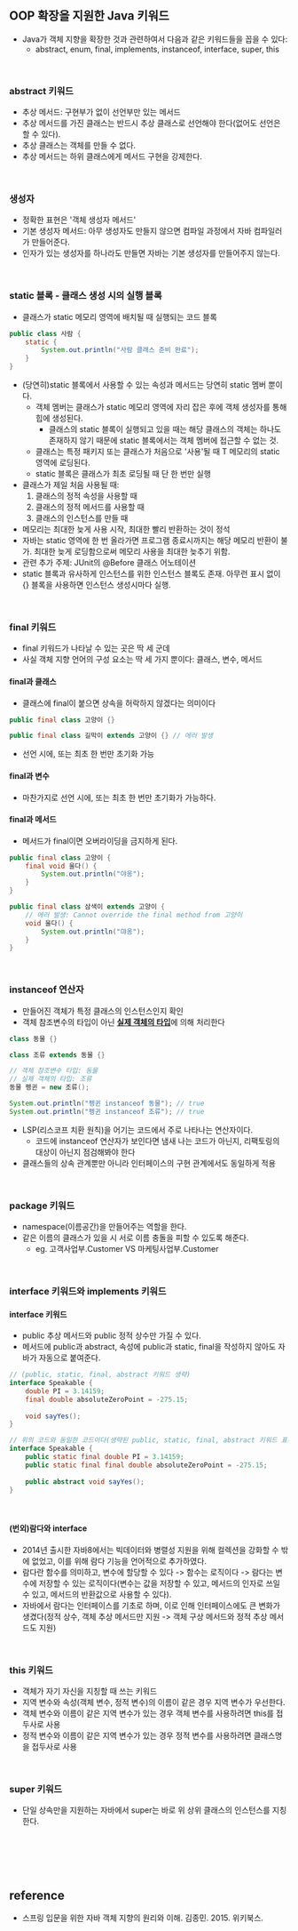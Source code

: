 ## OOP 확장을 지원한 Java 키워드
- Java가 객체 지향을 확장한 것과 관련하여서 다음과 같은 키워드들을 꼽을 수 있다:
  - abstract, enum, final, implements, instanceof, interface, super, this
</br>

### abstract 키워드
- 추상 메서드: 구현부가 없이 선언부만 있는 메서드
- 추상 메서드를 가진 클래스는 반드시 추상 클래스로 선언해야 한다(없어도 선언은 할 수 있다).
- 추상 클래스는 객체를 만들 수 없다.
- 추상 메서드는 하위 클래스에게 메서드 구현을 강제한다.
</br>

### 생성자
- 정확한 표현은 '객체 생성자 메서드'
- 기본 생성자 메서드: 아무 생성자도 만들지 않으면 컴파일 과정에서 자바 컴파일러가 만들어준다.
- 인자가 있는 생성자를 하나라도 만들면 자바는 기본 생성자를 만들어주지 않는다.
</br>

### static 블록 - 클래스 생성 시의 실행 블록
- 클래스가 static 메모리 영역에 배치될 때 실행되는 코드 블록
```java
public class 사람 {
    static {
        System.out.println("사람 클래스 준비 완료");
    }
} 
```
- (당연히)static 블록에서 사용할 수 있는 속성과 메서드는 당연히 static 멤버 뿐이다.
  - 객체 멤버는 클래스가 static 메모리 영역에 자리 잡은 후에 객체 생성자를 통해 힙에 생성된다.
    - 클래스의 static 블록이 실행되고 있을 때는 해당 클래스의 객체는 하나도 존재하지 않기 때문에 static 블록에서는 객체 멤버에 접근할 수 없는 것.
  - 클래스는 특정 패키지 또는 클래스가 처음으로 '사용'될 때 T 메모리의 static 영역에 로딩된다.
  - static 블록은 클래스가 최초 로딩될 때 단 한 번만 실행
- 클래스가 제일 처음 사용될 때:
  1. 클래스의 정적 속성을 사용할 때
  2. 클래스의 정적 메서드를 사용할 때
  3. 클래스의 인스턴스를 만들 때
- 메모리는 최대한 늦게 사용 시작, 최대한 빨리 반환하는 것이 정석
- 자바는 static 영역에 한 번 올라가면 프로그램 종료시까지는 해당 메모리 반환이 불가. 최대한 늦게 로딩함으로써 메모리 사용을 최대한 늦추기 위함.
- 관련 추가 주제: JUnit의 @Before 클래스 어노테이션
- static 블록과 유사하게 인스턴스를 위한 인스턴스 블록도 존재. 아무런 표시 없이 {} 블록을 사용하면 인스턴스 생성시마다 실행.
</br>

### final 키워드
- final 키워드가 나타날 수 있는 곳은 딱 세 군데
- 사실 객체 지향 언어의 구성 요소는 딱 세 가지 뿐이다: 클래스, 변수, 메서드

#### final과 클래스
- 클래스에 final이 붙으면 상속을 허락하지 않겠다는 의미이다
```java
public final class 고양이 {}
```
```java
public final class 길막이 extends 고양이 {} // 에러 발생
```
- 선언 시에, 또는 최초 한 번만 초기화 가능
#### final과 변수
- 마찬가지로 선언 시에, 또는 최초 한 번만 초기화가 가능하다.

#### final과 메서드
- 메서드가 final이면 오버라이딩을 금지하게 된다.
```java
public final class 고양이 {
    final void 울다() {
        System.out.println("야옹");
    }
}
```
```java
public final class 삼색이 extends 고양이 {
    // 에러 발생: Cannot override the final method from 고양이
    void 울다() {
        System.out.println("먀옹");
    }
}
```
</br>

### instanceof 연산자
- 만들어진 객체가 특정 클래스의 인스턴스인지 확인
- 객체 참조변수의 타입이 아닌 <u>**실제 객체의 타입**</u>에 의해 처리한다
```java
class 동물 {}

class 조류 extends 동물 {}

// 객체 참조변수 타입: 동물
// 실제 객체의 타입: 조류
동물 펭귄 = new 조류();

System.out.println("펭귄 instanceof 동물"); // true
System.out.println("펭귄 instanceof 조류"); // true
```
- LSP(리스코프 치환 원칙)을 어기는 코드에서 주로 나타나는 연산자이다.
  - 코드에 instanceof 연산자가 보인다면 냄새 나는 코드가 아닌지, 리팩토링의 대상이 아닌지 점검해봐야 한다
- 클래스들의 상속 관계뿐만 아니라 인터페이스의 구현 관계에서도 동일하게 적용
</br>

### package 키워드
- namespace(이름공간)을 만들어주는 역할을 한다.
- 같은 이름의 클래스가 있을 시 서로 이름 충돌을 피할 수 있도록 해준다.
  - eg. 고객사업부.Customer VS 마케팅사업부.Customer
</br>

### interface 키워드와 implements 키워드
#### interface 키워드
- public 추상 메서드와 public 정적 상수만 가질 수 있다.
- 메서드에 public과 abstract, 속성에 public과 static, final을 작성하지 않아도 자바가 자동으로 붙여준다.
```java
// (public, static, final, abstract 키워드 생략)
interface Speakable {
    double PI = 3.14159;
    final double absoluteZeroPoint = -275.15;
   
    void sayYes();
}
```
```java
// 위의 코드와 동일한 코드이다(생략된 public, static, final, abstract 키워드 표시).
interface Speakable {
    public static final double PI = 3.14159;
    public static final final double absoluteZeroPoint = -275.15;
   
    public abstract void sayYes();
}
```
</br>

#### (번외)람다와 interface
- 2014년 출시한 자바8에서는 빅데이터와 병렬성 지원을 위해 컬렉션을 강화할 수 밖에 없었고, 이를 위해 람다 기능을 언어적으로 추가하였다.
- 람다란 함수를 의미하고, 변수에 할당할 수 있다 -> 함수는 로직이다 -> 람다는 변수에 저장할 수 있는 로직이다(변수는 값을 저장할 수 있고, 메서드의 인자로 쓰일 수 있고, 메서드의 반환값으로 사용할 수 있다).
- 자바에서 람다는 인터페이스를 기초로 하며, 이로 인해 인터페이스에도 큰 변화가 생겼다(정적 상수, 객체 추상 메서드만 지원 -> 객체 구상 메서드와 정적 추상 메서드도 지원)
</br>

### this 키워드
- 객체가 자기 자신을 지칭할 때 쓰는 키워드
- 지역 변수와 속성(객체 변수, 정적 변수)의 이름이 같은 경우 지역 변수가 우선한다.
- 객체 변수와 이름이 같은 지역 변수가 있는 경우 객체 변수를 사용하려면 this를 접두사로 사용
- 정적 변수와 이름이 같은 지역 변수가 있는 경우 정적 변수를 사용하려면 클래스명을 접두사로 사용
</br>

### super 키워드
- 단일 상속만을 지원하는 자바에서 super는 바로 위 상위 클래스의 인스턴스를 지칭한다.


</br>

</br>

</br>

</br>


## reference
- 스프링 입문을 위한 자바 객체 지향의 원리와 이해. 김종민. 2015. 위키북스.